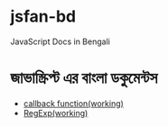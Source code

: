 # jsfan-bd
JavaScript Docs in Bengali

# জাভাস্ক্রিপ্ট এর বাংলা ডকুমেন্টস  

* [callback function(working)](https://github.com/SajibDevnath/jsfan-bd/blob/master/Async/callback-function.md)
* [RegExp(working)](https://github.com/SajibDevnath/jsfan-bd/blob/master/misc/regexp.md)
